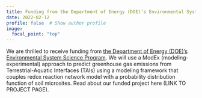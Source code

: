 ```yaml
---
title: Funding from the Department of Energy (DOE)’s Environmental System Science Program
date: 2022-02-12
profile: false  # Show author profile
image:
  focal_point: "top"
---
```


We are thrilled to receive funding from [the Department of Energy (DOE)’s Environmental System Science Program](https://ess.science.energy.gov/summary-of-environmental-system-science-projects-awarded-in-summer-2021/). We will use a ModEx (modeling-experimental) approach to predict greenhouse gas emissions from Terrestrial-Aquatic Interfaces (TAIs) using a modeling framework that couples redox reaction network model with a probability distribution function of soil microsites. Read about our funded project here (LINK TO PROJECT PAGE).
